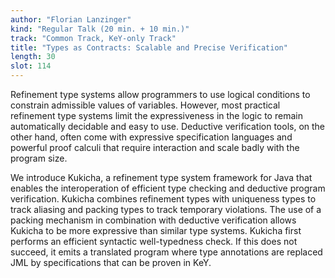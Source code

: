 ```yaml
---
author: "Florian Lanzinger"
kind: "Regular Talk (20 min. + 10 min.)"
track: "Common Track, KeY-only Track"
title: "Types as Contracts: Scalable and Precise Verification"
length: 30
slot: 114
---
```


Refinement type systems allow programmers to use logical conditions to constrain admissible values of variables. However, most practical refinement type systems limit the expressiveness in the logic to remain automatically decidable and easy to use. Deductive verification tools, on the other hand, often come with expressive specification languages and powerful proof calculi that require interaction and scale badly with the program size.

We introduce Kukicha, a refinement type system framework for Java that enables the interoperation of efficient type checking and deductive program verification. Kukicha combines refinement types with uniqueness types to track aliasing and packing types to track temporary violations. The use of a packing mechanism in combination with deductive verification allows Kukicha to be more expressive than similar type systems. Kukicha first performs an efficient syntactic well-typedness check. If this does not succeed, it emits a translated program where type annotations are replaced JML by specifications that can be proven in KeY.
